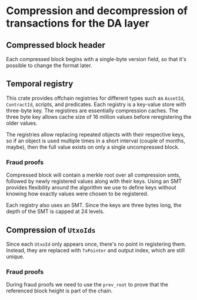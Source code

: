 # Compression and decompression of transactions for the DA layer

## Compressed block header

Each compressed block begins with a single-byte version field, so that it's possible to change the format later.

## Temporal registry

This crate provides offchain registries for different types such as `AssetId`, `ContractId`, scripts, and predicates. Each registry is a key-value store with three-byte key. The registires are essentially compression caches. The three byte key allows cache size of 16 million values before reregistering the older values.

The registries allow replacing repeated objects with their respective keys, so if an object
is used multiple times in a short interval (couple of months, maybe), then the full value
exists on only a single uncompressed block.

### Fraud proofs

Compressed block will contain a merkle root over all compression smts, followed by newly registered values along with their keys. Using an SMT provides flexibility around the algorithm we use to define keys without knowing how exactly values were chosen to be registered.

Each registry also uses an SMT. Since the keys are three bytes long, the depth of the SMT is capped at 24 levels. 

## Compression of `UtxoIds`

Since each `UtxoId` only appears once, there's no point in registering them. Instead, they are replaced with `TxPointer` and output index, which are still unique.

### Fraud proofs

During fraud proofs we need to use the `prev_root` to prove that the referenced block height is part of the chain.
